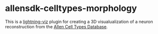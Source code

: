 allensdk-celltypes-morphology
=============================

This is a [lightning-viz](http://lightning-viz.org/) plugin for creating a 3D visualualization of a neuron reconstruction from the [Allen Cell Types Database](http://celltypes.brain-map.org).
